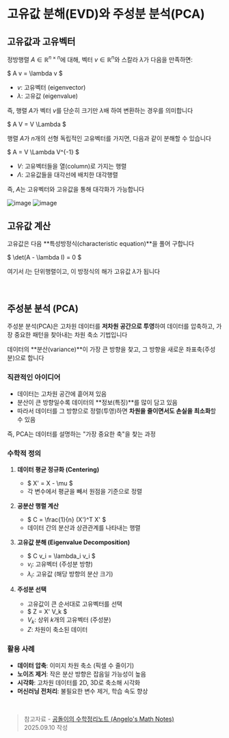 # 고유값 분해(EVD)와 주성분 분석(PCA)

## 고유값과 고유벡터

정방행렬 $A \in \mathbb{R}^{n \times n}$에 대해, 벡터 $v \in \mathbb{R}^n$와 스칼라 $\lambda$가 다음을 만족하면:

$
A v = \lambda v
$

- $v$: 고유벡터 (eigenvector)  
- $\lambda$: 고유값 (eigenvalue)  

즉, 행렬 $A$가 벡터 $v$를 단순히 크기만 $\lambda$배 하여 변환하는 경우를 의미합니다

$
A V = V \Lambda
$

행렬 $A$가 $n$개의 선형 독립적인 고유벡터를 가지면, 다음과 같이 분해할 수 있습니다

$
A = V \Lambda V^{-1}
$

- $V$: 고유벡터들을 열(column)로 가지는 행렬  
- $\Lambda$: 고유값들을 대각선에 배치한 대각행렬  

즉, $A$는 고유벡터와 고유값을 통해 대각화가 가능합니다

<img src="https://i.ibb.co/HLdfN0N3/image.png" alt="image" border="0">

<img src="https://i.ibb.co/1chqn7Q/image.png" alt="image" border="0">

## 고유값 계산

고유값은 다음 **특성방정식(characteristic equation)**을 풀어 구합니다

$
\det(A - \lambda I) = 0
$

여기서 $I$는 단위행렬이고, 이 방정식의 해가 고유값 $\lambda$가 됩니다

<br>

## 주성분 분석 (PCA)

주성분 분석(PCA)은 고차원 데이터를 **저차원 공간으로 투영**하여 데이터를 압축하고, 가장 중요한 패턴을 찾아내는 차원 축소 기법입니다

데이터의 **분산(variance)**이 가장 큰 방향을 찾고, 그 방향을 새로운 좌표축(주성분)으로 합니다

### 직관적인 아이디어

- 데이터는 고차원 공간에 흩어져 있음
- 분산이 큰 방향일수록 데이터의 **정보(특징)**를 많이 담고 있음
- 따라서 데이터를 그 방향으로 정렬(투영)하면 **차원을 줄이면서도 손실을 최소화**할 수 있음

즉, PCA는 데이터를 설명하는 "가장 중요한 축"을 찾는 과정

### 수학적 정의

1. **데이터 평균 정규화 (Centering)**  
   - $
   X' = X - \mu
   $  
   - 각 변수에서 평균을 빼서 원점을 기준으로 정렬

2. **공분산 행렬 계산**  
   - $
   C = \frac{1}{n} (X')^T X'
   $  
   - 데이터 간의 분산과 상관관계를 나타내는 행렬

3. **고유값 분해 (Eigenvalue Decomposition)**  
   - $
   C v_i = \lambda_i v_i
   $  
   - $v_i$: 고유벡터 (주성분 방향)  
   - $\lambda_i$: 고유값 (해당 방향의 분산 크기)  

4. **주성분 선택**  
   - 고유값이 큰 순서대로 고유벡터를 선택
   - $
   Z = X' V_k
   $  
   - $V_k$: 상위 $k$개의 고유벡터 (주성분)  
   - $Z$: 차원이 축소된 데이터

### 활용 사례
- **데이터 압축**: 이미지 차원 축소 (픽셀 수 줄이기)  
- **노이즈 제거**: 작은 분산 방향은 잡음일 가능성이 높음  
- **시각화**: 고차원 데이터를 2D, 3D로 축소해 시각화  
- **머신러닝 전처리**: 불필요한 변수 제거, 학습 속도 향상

<br>

> 참고자료 - [공돌이의 수학정리노트 (Angelo's Math Notes)](https://angeloyeo.github.io/2020/11/19/eigen_decomposition.html)<br>
> 2025.09.10 작성